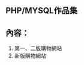 PHP/MYSQL作品集
--------------------------------------------------------------
內容：
---------------------------------------------------------------
1. 第一、二版購物網站
2. 新版購物網站

